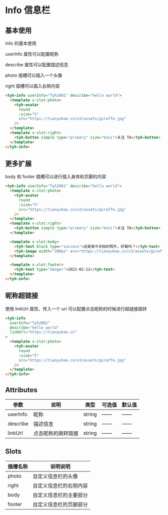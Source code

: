 # Info 信息栏

## 基本使用

Info 的基本使用

userInfo 属性可以配置昵称

describe 属性可以配置描述信息

photo 插槽可以插入一个头像

right 插槽可以插入右侧内容

<tyh-info userInfo="Tyh2001" describe="hello world">
  <template v-slot:photo>
    <tyh-avatar
      round
      :size="5"
      src="https://tianyuhao.cn/v3/assets/giraffe.jpg"
    />
  </template>
  <template v-slot:right>
    <tyh-button simple type="primary" size="mini">关注 TA</tyh-button>
  </template>
</tyh-info>

```html
<tyh-info userInfo="Tyh2001" describe="hello world">
  <template v-slot:photo>
    <tyh-avatar
      round
      :size="5"
      src="https://tianyuhao.cn/v3/assets/giraffe.jpg"
    />
  </template>
  <template v-slot:right>
    <tyh-button simple type="primary" size="mini">关注 TA</tyh-button>
  </template>
</tyh-info>
```

## 更多扩展

body 和 footer 插槽可以进行插入身体和页脚的内容

<tyh-info userInfo="Tyh2001" describe="hello world">
  <template v-slot:photo>
    <tyh-avatar
      round
      :size="5"
      src="https://tianyuhao.cn/v3/assets/giraffe.jpg"
    />
  </template>
  <template v-slot:right>
    <tyh-button simple type="primary" size="mini">关注 TA</tyh-button>
  </template>

  <template v-slot:body>
    <tyh-text block type="success">这是我今天拍的照片，好看吗？</tyh-text>
    <tyh-image
      width="300px"
      src="https://tianyuhao.cn/v3/assets/giraffe.jpg"
    />
  </template>

  <template v-slot:footer>
    <tyh-text type="danger">2022-02-12</tyh-text>
  </template>
</tyh-info>

```html
<tyh-info userInfo="Tyh2001" describe="hello world">
  <template v-slot:photo>
    <tyh-avatar
      round
      :size="5"
      src="https://tianyuhao.cn/v3/assets/giraffe.jpg"
    />
  </template>
  <template v-slot:right>
    <tyh-button simple type="primary" size="mini">关注 TA</tyh-button>
  </template>

  <template v-slot:body>
    <tyh-text block type="success">这是我今天拍的照片，好看吗？</tyh-text>
    <tyh-image width="300px" src="https://tianyuhao.cn/v3/assets/giraffe.jpg" />
  </template>

  <template v-slot:footer>
    <tyh-text type="danger">2022-02-12</tyh-text>
  </template>
</tyh-info>
```

## 昵称超链接

使用 linkUrl 属性，传入一个 url 可以配置点击昵称的时候进行超链接跳转

<tyh-info userInfo="Tyh2001" describe="hello world" linkUrl="https://tianyuhao.cn">  
  <template v-slot:photo>
    <tyh-avatar
      round
      :size="5"
      src="https://tianyuhao.cn/v3/assets/giraffe.jpg"
    />
  </template>
</tyh-info>

```html
<tyh-info
  userInfo="Tyh2001"
  describe="hello world"
  linkUrl="https://tianyuhao.cn"
>
  <template v-slot:photo>
    <tyh-avatar
      round
      :size="5"
      src="https://tianyuhao.cn/v3/assets/giraffe.jpg"
    />
  </template>
</tyh-info>
```

## Attributes

| 参数     | 说明               | 类型   | 可选值 | 默认值 |
| -------- | ------------------ | ------ | ------ | ------ |
| userInfo | 昵称               | string | ——     | ——     |
| describe | 描述信息           | string | ——     | ——     |
| linkUrl  | 点击昵称的跳转链接 | string | ——     | ——     |

## Slots

| 插槽名称 | 说明说明               |
| -------- | ---------------------- |
| photo    | 自定义信息栏的头像     |
| right    | 自定义信息栏的右侧内容 |
| body     | 自定义信息栏的主要部分 |
| footer   | 自定义信息栏的页脚部分 |
